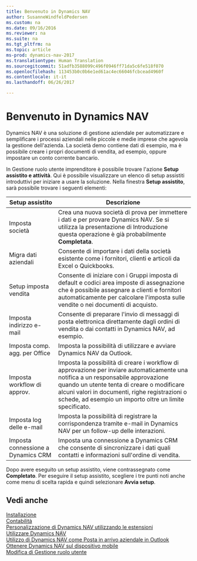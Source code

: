 ```yaml
---
title: Benvenuto in Dynamics NAV
author: SusanneWindfeldPedersen
ms.custom: na
ms.date: 09/16/2016
ms.reviewer: na
ms.suite: na
ms.tgt_pltfrm: na
ms.topic: article
ms-prod: dynamics-nav-2017
ms.translationtype: Human Translation
ms.sourcegitcommit: 51adfb3588099c496f0946ff71da5c6fe518f070
ms.openlocfilehash: 113453b0c0b6e1ed61ac4ec66046fcbcead4960f
ms.contentlocale: it-it
ms.lasthandoff: 06/26/2017

---
```


# <a name="welcome-to-dynamics-nav"></a>Benvenuto in Dynamics NAV

Dynamics NAV è una soluzione di gestione aziendale per automatizzare e semplificare i processi aziendali nelle piccole e medie imprese che agevola la gestione dell'azienda. La società demo contiene dati di esempio, ma è possibile creare i propri documenti di vendita, ad esempio, oppure impostare un conto corrente bancario.  

In Gestione ruolo utente imprenditore è possibile trovare l'azione **Setup assistito e attività**. Qui è possibile visualizzare un elenco di setup assistiti introduttivi per iniziare a usare la soluzione. Nella finestra **Setup assistito**, sarà possibile trovare i seguenti elementi:

|Setup assistito           |Descrizione                                                                                      |
|-------------------------|-------------------------------------------------------------------------------------------------|
|Imposta società           |Crea una nuova società di prova per immettere i dati e per provare Dynamics NAV. Se si utilizza la presentazione di Introduzione questa operazione è già probabilmente **Completata**. |
|Migra dati aziendali    |Consente di importare i dati della società esistente come i fornitori, clienti e articoli da Excel o Quickbooks.|
|Setup imposta vendita         |Consente di iniziare con i Gruppi imposta di default e codici area imposte di assegnazione che è possibile assegnare a clienti e fornitori automaticamente per calcolare l'imposta sulle vendite o nei documenti di acquisto.|
|Imposta indirizzo e-mail             |Consente di preparare l'invio di messaggi di posta elettronica direttamente dagli ordini di vendita o dai contatti in Dynamics NAV, ad esempio.|
|Imposta comp. agg. per Office    |Imposta la possibilità di utilizzare e avviare Dynamics NAV da Outlook.|
|Imposta workflow di approv.|Imposta la possibilità di creare i workflow di approvazione per inviare automaticamente una notifica a un responsabile approvazione quando un utente tenta di creare o modificare alcuni valori in documenti, righe registrazioni o schede, ad esempio un importo oltre un limite specificato.|
|Imposta log delle e-mail     |Imposta la possibilità di registrare la corrispondenza tramite e-mail in Dynamics NAV per un follow-up delle interazioni.|
|Imposta connessione a Dynamics CRM|Imposta una connessione a Dynamics CRM che consente di sincronizzare i dati quali contatti e informazioni sull'ordine di vendita.|

Dopo avere eseguito un setup assistito, viene contrassegnato come **Completato**. Per eseguire il setup assistito, scegliere i tre punti noti anche come menu di scelta rapida e quindi selezionare **Avvia setup**.


## <a name="see-also"></a>Vedi anche
[Installazione](setup.md)  
[Contabilità](finance-setup.md)  
[Personalizzazione di Dynamics NAV utilizzando le estensioni](ui-extensions.md)  
[Utilizzare Dynamics NAV](ui-work-product.md)  
[Utilizzo di Dynamics NAV come Posta in arrivo aziendale in Outlook](across-outlook.md)  
[Ottenere Dynamics NAV sul dispositivo mobile](install-mobile-app.md)  
[Modifica di Gestione ruolo utente](ui-change-role.md)  

